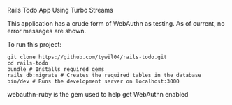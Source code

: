 Rails Todo App Using Turbo Streams

This application has a crude form of WebAuthn as testing. As of current, no error messages are shown.

To run this project:
```
git clone https://github.com/tywil04/rails-todo.git
cd rails-todo
bundle # Installs required gems
rails db:migrate # Creates the required tables in the database
bin/dev # Runs the development server on localhost:3000
```

webauthn-ruby is the gem used to help get WebAuthn enabled